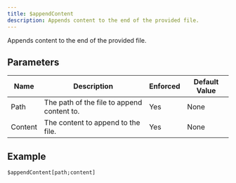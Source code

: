 ```yaml
---
title: $appendContent
description: Appends content to the end of the provided file.
---
```


Appends content to the end of the provided file.
## Parameters
|  Name   |                Description                 | Enforced | Default Value |
|---------|--------------------------------------------|----------|---------------|
| Path    | The path of the file to append content to. | Yes      | None          |
| Content | The content to append to the file.         | Yes      | None          |
## Example
```
$appendContent[path;content]
```